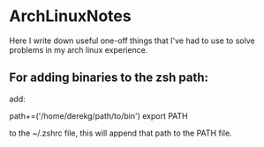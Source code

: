 # ArchLinuxNotes
Here I write down useful one-off things that I've had to use to solve problems in my arch linux experience.

## For adding binaries to the zsh path:

add:

path+=('/home/derekg/path/to/bin')
export PATH

to the ~/.zshrc file, this will append that path to the PATH file.



